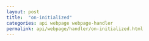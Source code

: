 ```yaml
---
layout: post
title:  "on-initialized"
categories: api webpage webpage-handler
permalink: api/webpage/handler/on-initialized.html
---
```

